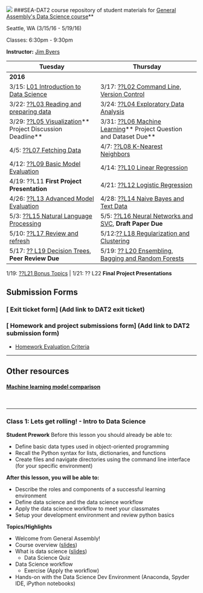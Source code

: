 
![](https://ga-dash.s3.amazonaws.com/production/assets/logo-9f88ae6c9c3871690e33280fcf557f33.png)
###SEA-DAT2 course repository of student materials for [General Assembly's Data Science course](https://generalassemb.ly/education/data-science/seattle/)**
<p>Seattle, WA (3/15/16 - 5/19/16)</p>
Classes: 6:30pm - 9:30pm

**Instructor:** [Jim Byers](https://www.linkedin.com/profile/view?id=ADEAAAEai9UBI1CGmAPFMYpURJeL9zvxWX6xBqI)

Tuesday | Thursday
--- | ---
**2016** | 
| 3/15: [L01 Introduction to Data Science](#class-1) | 3/17: [??L02 Command Line, Version Control](#class-2-command-line-and-version-control)
3/22: [??L03 Reading and preparing data](#class-3-reading-and-preparing-data) | 3/24: [??L04 Exploratory Data Analysis](#class-4-exploratory-data-analysis)
3/29: [??L05 Visualization](#class-5-visualization)** Project Discussion Deadline** | 3/31: [??L06 Machine Learning](#class-6-machine-learning)** Project Question and Dataset Due**
4/5: [??L07 Fetching Data](#class-7-fetching-data) | 4/7: [??L08 K-Nearest Neighbors](#class-8-k-nearest-neighbors)
4/12: [??L09 Basic Model Evaluation](#class-9-basic-model-evaluation) | 4/14: [??L10 Linear Regression](#class-10-linear-regression)
4/19:  ??L11 **First Project Presentation** | 4/21: [??L12 Logistic Regression](#class-12-logistic-regression)
4/26: [??L13 Advanced Model Evaluation](#class-13-advanced-model-evaluation) | 4/28: [??L14 Naive Bayes and Text Data](#class-14-naive-bayes-and-text-data)
5/3: [??L15  Natural Language Processing](#class-15-natural-language-processing) | 5/5: [??L16 Neural Networks and SVC](#class-16-neural-networks-and-svc), **Draft Paper Due**
5/10: [??L17 Review and refresh](#class-17-review-and-refresh) | 5/12:[?? L18 Regularization and<br>Clustering](#class-18-regularization-and-clustering) 
5/17: [?? L19 Decision Trees](#class-19-decision-trees), **Peer Review Due** | 5/19: [ ?? L20 Ensembling, Bagging and Random Forests](#class-20-ensembling)


1/19: [??L21 Bonus Topics](#class-21-bonus-topics) | 1/21: ?? L22 **Final Project Presentations**
&nbsp;
## Submission Forms

### [      Exit ticket form]  (Add link to DAT2 exit ticket)
<!--
(https://docs.google.com/a/generalassemb.ly/forms/d/10L0tgB2X70bIHAzb1d0_4guWmCEqxavhQAHM1t1I4-Y/viewform)
-->
### [      Homework and project submissions form] (Add link to DAT2 submission form)
<!--
(https://docs.google.com/forms/d/1S82LIibhiG2olZQb2C7iboqN5rb8wB6mQLFBg992eh4/viewform?usp=send_form)
-->
* [Homework Evaluation Criteria](https://docs.google.com/spreadsheets/d/19XaVllCETEWyROSMHIShVWgUqK-kbZkvSeCzjK7yezI/edit?usp=sharing)
 &nbsp;

-----

## Other resources

<!--
#### [Machine learning estimator selection - a diagram](http://3.bp.blogspot.com/-dofu6J0sZ8o/UrctKb69QdI/AAAAAAAADfg/79ewPecn5XU/s1600/scikit-learn-flow-chart.jpg)
-->

#### [Machine learning model comparison](/other/model_comparison.md)
 &nbsp;

-----

<a name="class-1"></a>
### Class 1: Lets get rolling! - Intro to Data Science

**Student Prework**
Before this lesson you should already be able to:
* Define basic data types used in object-oriented programming
* Recall the Python syntax for lists, dictionaries, and functions
* Create files and navigate directories using the command line interface (for your specific environment)

**After this lesson, you will be able to:**
* Describe the roles and components of a successful learning environment
* Define data science and the data science workflow
* Apply the data science workflow to meet your classmates
* Setup your development environment and review python basics

<!--
| TIMING  | TYPE  | TOPIC  |
|:-:|---|---|
| 20 min  | [Opening](#opening)  | Welcome to GA  |
| 20 min  | [Introduction](#introduction1)   | What is Data Science  |
| 10 min  | [Quiz](#quiz)   | Data Science Quiz  |
| 25 min  | [Introduction](#introduction2)  | Data Science Workflow  |
| 25 min  | [Guided Practice](#practice)  | Workflow Application  |
| 65 min  | [Demo](#demo)   | Data Science Dev Environment  |
| 5 min  | [Conclusion](#conclusion)  | Review  |
-->
**Topics/Highlights**
* Welcome from General Assembly!
* Course overview ([slides](slides/01_course_overview.pdf))
* What is data science ([slides](slides/01_data_science_intro.pdf))
	* Data Science Quiz
* Data Science workflow
	* Exercise (Apply the workflow)
* Hands-on with the Data Science Dev Environment (Anaconda, Spyder IDE, iPython notebooks)

<!--* Types of data ([slides](slides/01_types_of_data.pdf)) and [public data sources](project/public_data.md)
* Discuss the course project: [requirements](project/README.md) and [example projects](/project/project_examples/README.md)




### Class 1  older: Introduction to Data Science

**By the end of this lesson you will be able to:**
* Describe what data science is and the types of problems it can solve
* Name at least three types of data
* Describe at least two of the elements of the Final project requirements

**Topics/Highlights**
* Welcome from General Assembly staff
* Course overview ([slides](slides/01_course_overview.pdf))
* Data Science Intro ([slides](slides/01_data_science_intro.pdf))
* Types of data ([slides](slides/01_types_of_data.pdf)) and [public data sources](project/public_data.md)
* Discuss the course project: [requirements](project/README.md) and [example projects](/project/project_examples/README.md)

**Homework:**
* Complete GA's friendly [command line tutorial](http://generalassembly.github.io/prework/command-line/#/) using Terminal (Linux/Mac) or Git Bash (Windows).
* Read through this [command line reference](code/02_command_line_basics.md), and complete the pre-class exercise at the bottom. (There's nothing you need to submit once you're done.)
* Watch videos 1 through 8 (21 minutes) of [Introduction to Git and GitHub](https://www.youtube.com/playlist?list=PL5-da3qGB5IBLMp7LtN8Nc3Efd4hJq0kD), or read sections 1.1 through 2.2 of [Pro Git](http://git-scm.com/book/en/v2).
* If your laptop has any setup issues, please work with us to resolve them by Thursday. If your laptop has not yet been checked, you should come early on Thursday, or just walk through the [setup checklist](other/setup_checklist.md) yourself (and let us know you have done so).

**Resources:**
* For a useful look at the different types of data scientists, read [Analyzing the Analyzers](http://cdn.oreillystatic.com/oreilly/radarreport/0636920029014/Analyzing_the_Analyzers.pdf) (32 pages).
* For some thoughts on what it's like to be a data scientist, read these short posts from [Win-Vector](http://www.win-vector.com/blog/2012/09/on-being-a-data-scientist/) and [Datascope Analytics](http://datascopeanalytics.com/what-we-think/2014/07/31/six-qualities-of-a-great-data-scientist).
* Quora has a [data science topic FAQ](https://www.quora.com/Data-Science) with lots of interesting Q&A.

<!--
-----

### Class 2: Command Line and Version Control

**By the end of this lesson you will be able to:**
* clone a Githib repository to your laptop
* synch your local files with your GitHub repository using git add, commit, push and pull
* use more advanced command line commands such as Grep and |

**Topics/Highlights**
* Slack tour
* Review the command line pre-class exercise ([code](code/02_command_line_basics.md))
* Git and GitHub ([slides](slides/02_git_github.pdf))
* Intermediate command line

**Homework:**
* Complete the [command line homework assignment](homework/02_command_line_chipotle.md) with the Chipotle data.
* Review the code from a [beginner](code/00_python_beginner_workshop.py) and an [intermediate](code/00_python_intermediate_workshop.py) Python workshop. If you don't feel comfortable with any of the content (excluding the "requests" and "APIs" sections), you should spend some time this weekend practicing Python:
    * [Introduction to Python](http://introtopython.org/) does a great job explaining Python essentials and includes tons of example code.
    * If you like learning from a book, [Python for Informatics](http://www.pythonlearn.com/html-270/) has useful chapters on strings, lists, and dictionaries.
    * If you prefer interactive exercises, try these lessons from [Codecademy](http://www.codecademy.com/en/tracks/python): "Python Lists and Dictionaries" and "A Day at the Supermarket".
    * If you have more time, try missions 2 and 3 from [DataQuest's Learning Python](https://www.dataquest.io/course/learning-python) course.
    * If you've already mastered these topics and want more of a challenge, try solving [Python Challenge](http://www.pythonchallenge.com/) number 1 (decoding a message) and send me your code in Slack.
* To give you a framework for thinking about your project, watch [What is machine learning, and how does it work?](https://www.youtube.com/watch?v=elojMnjn4kk) (10 minutes). (This is the [IPython notebook](other/scikit-learn_videos/01_machine_learning_intro.ipynb) shown in the video.) Alternatively, read [A Visual Introduction to Machine Learning](http://www.r2d3.us/visual-intro-to-machine-learning-part-1/), which focuses on a specific machine learning model called decision trees.
* **Optional:** Browse through some more [example student projects](/project/project_examples/README.md), which may help to inspire your own project!

**Git and Markdown Resources:**
* [Pro Git](http://git-scm.com/book/en/v2) is an excellent book for learning Git. Read the first two chapters to gain a deeper understanding of version control and basic commands.
* If you want to practice a lot of Git (and learn many more commands), [Git Immersion](http://gitimmersion.com/) looks promising.
* If you want to understand how to contribute on GitHub, you first have to understand [forks and pull requests](http://www.dataschool.io/simple-guide-to-forks-in-github-and-git/).
* [GitRef](http://gitref.org/) is my favorite reference guide for Git commands, and [Git quick reference for beginners](http://www.dataschool.io/git-quick-reference-for-beginners/) is a shorter guide with commands grouped by workflow.
* [Cracking the Code to GitHub's Growth](https://growthhackers.com/growth-studies/github) explains why GitHub is so popular among developers.
* [Markdown Cheatsheet](https://github.com/adam-p/markdown-here/wiki/Markdown-Cheatsheet) provides a thorough set of Markdown examples with concise explanations. GitHub's [Mastering Markdown](https://guides.github.com/features/mastering-markdown/) is a simpler and more attractive guide, but is less comprehensive.

**Command Line Resources:**
* If you want to go much deeper into the command line, [Data Science at the Command Line](http://shop.oreilly.com/product/0636920032823.do) is a great book. The [companion website](http://datascienceatthecommandline.com/) provides installation instructions for a "data science toolbox" (a virtual machine with many more command line tools), as well as a long reference guide to popular command line tools.
* If you want to do more at the command line with CSV files, try out [csvkit](http://csvkit.readthedocs.org/), which can be installed via `pip`.

-----

### Class 3: Reading and Preparing Data

**By the end of this lesson you will be able to:**
 * State use case where you would chose a python dictionary over a list and one case where you would choose a list over a dictionary
 * Use Python to read text file data into a program
 * Use Python to convert the data into a nested list (list of lists)

**Topics/Highlights**
* Review command line homework ([solution](homework/02_command_line_chipotle.md))
* Git and GitHub assorted tips ([slides](slides/02_git_github.pdf))
* Python:
    * Spyder interface
    * Looping exercise
    * File reading with airline safety data, code-along  ([article](http://fivethirtyeight.com/features/should-travelers-avoid-flying-airlines-that-have-had-crashes-in-the-past/), [data](data/airlines.csv), [code](code/03_file_reading.py))
    * Data preparation exercise
    * Walkthrough of Python Chipotle homework assignment ([article](http://www.nytimes.com/interactive/2015/02/17/upshot/what-do-people-actually-order-at-chipotle.html), [data](data/chipotle.tsv), [code](homework/03_python_homework_chipotle.py))

**Homework:**
* Complete the [Python homework assignment](homework/03_python_homework_chipotle.py) with the Chipotle data, add a commented Python script to your GitHub repo, and submit a link using the homework submission form. *You have until Tuesday (11/10) to complete this assignment.* (**Note:** Pandas, which is covered in class 4, should not be used for this assignment.)

**Resources:**
* [Want to understand Python's comprehensions? Think in Excel or SQL](http://blog.lerner.co.il/want-to-understand-pythons-comprehensions-think-like-an-accountant/) may be helpful if you are still confused by list comprehensions.
* [My code isn't working](http://www.tecoed.co.uk/uploads/1/4/2/4/14249012/624506_orig.png) is a great flowchart explaining how to debug Python errors.
* [PEP 8](https://www.python.org/dev/peps/pep-0008/) is Python's "classic" style guide, and is worth a read if you want to write readable code that is consistent with the rest of the Python community.
* If you want to understand Python at a deeper level, Ned Batchelder's [Loop Like A Native](http://nedbatchelder.com/text/iter.html) and [Python Names and Values](http://nedbatchelder.com/text/names1.html) are excellent presentations.

-----

### Class 4: Exploratory Data Analysis
* Pandas ([code](code/04_pandas.py)):
    * MovieLens 100k movie ratings ([data](data/u.user), [data dictionary](http://files.grouplens.org/datasets/movielens/ml-100k-README.txt), [website](http://grouplens.org/datasets/movielens/))
    * Alcohol consumption by country ([data](data/drinks.csv), [article](http://fivethirtyeight.com/datalab/dear-mona-followup-where-do-people-drink-the-most-beer-wine-and-spirits/))
    * Reports of UFO sightings ([data](data/ufo.csv), [website](http://www.nuforc.org/webreports.html))




**Homework:**
* The deadline for discussing your project ideas with an instructor is Tuesday (11/10), and your project question write-up is due Thursday (11/12).
* [Python Chipolte homework assignment](homework/03_python_homework_chipotle.py) is due next Tues before class (11/10). ([article](http://www.nytimes.com/interactive/2015/02/17/upshot/what-do-people-actually-order-at-chipotle.html), [data](data/chipotle.tsv), [code](homework/03_python_homework_chipotle.py)).  Add a commented Python script to your GitHub repo, and submit a link using the homework submission form. (**Note:** Pandas, which is covered in class 4, should not be used for this assignment.)
* Read [How Software in Half of NYC Cabs Generates $5.2 Million a Year in Extra Tips](http://iquantny.tumblr.com/post/107245431809/how-software-in-half-of-nyc-cabs-generates-5-2) for an excellent example of exploratory data analysis.
* Read [Anscombe's Quartet, and Why Summary Statistics Don't Tell the Whole Story](http://data.heapanalytics.com/anscombes-quartet-and-why-summary-statistics-dont-tell-the-whole-story/) for a classic example of why visualization is useful.

**Resources:**
* Browsing or searching the Pandas [API Reference](http://pandas.pydata.org/pandas-docs/stable/api.html) is an excellent way to locate a function even if you don't know its exact name.
* [What I do when I get a new data set as told through tweets](http://simplystatistics.org/2014/06/13/what-i-do-when-i-get-a-new-data-set-as-told-through-tweets/) is a fun (yet enlightening) look at the process of exploratory data analysis.

-----

### Class 5: Visualization
* Python homework with the Chipotle data due
* Part 2 of Exploratory Data Analysis with Pandas
 * Merging dataframes [(code)](code/05_pandas_merge_nb.py)
  * Exercise: merging Seattle Pronto Cycle Share Data Challenge tables
* Visualization with Pandas and Matplotlib [(code)](code/05_pandas_visualization_nb.py)

**Homework:**
* Your project question write-up is due on Thursday.
* Complete the [Pandas homework assignment](/homework/05_pandas_homework_imbd.py) with the [IMDb data](data/imdb_1000.csv). You have until Tuesday (11/17) to complete this assignment.
* If you're not using Anaconda, install the [Jupyter Notebook](http://jupyter.readthedocs.org/en/latest/install.html) (formerly known as the IPython Notebook) using `pip`. (The Jupyter or IPython Notebook is included with Anaconda.)

**Pandas Resources:**
* To learn more Pandas, read this [three-part tutorial](http://www.gregreda.com/2013/10/26/intro-to-pandas-data-structures/), or review these two excellent (but extremely long) notebooks on Pandas: [introduction](https://github.com/fonnesbeck/Bios8366/blob/master/notebooks/Section2_5-Introduction-to-Pandas.ipynb) and [data wrangling](https://github.com/fonnesbeck/Bios8366/blob/master/notebooks/Section2_6-Data-Wrangling-with-Pandas.ipynb).
* If you want to go really deep into Pandas (and NumPy), read the book [Python for Data Analysis](http://shop.oreilly.com/product/0636920023784.do), written by the creator of Pandas.

<!-- * This notebook demonstrates the different types of [joins in Pandas](notebooks/05_pandas_merge.ipynb), for when you need to figure out how to merge two DataFrames. 
* This is a nice, short tutorial on [pivot tables](https://beta.oreilly.com/learning/pivot-tables) in Pandas.
* For working with geospatial data in Python, [GeoPandas](http://geopandas.org/index.html) looks promising. This [tutorial](http://michelleful.github.io/code-blog/2015/04/24/sgmap/) uses GeoPandas (and scikit-learn) to build a "linguistic street map" of Singapore.

**Visualization Resources:**
* Watch [Look at Your Data](https://www.youtube.com/watch?v=coNDCIMH8bk) (18 minutes) for an excellent example of why visualization is useful for understanding your data.
* For more on Pandas plotting, read this [notebook](https://github.com/fonnesbeck/Bios8366/blob/master/notebooks/Section2_7-Plotting-with-Pandas.ipynb) or the [visualization page](http://pandas.pydata.org/pandas-docs/stable/visualization.html) from the official Pandas documentation.
* To learn how to customize your plots further, browse through this [notebook on matplotlib](https://github.com/fonnesbeck/Bios8366/blob/master/notebooks/Section2_4-Matplotlib.ipynb) or this [similar notebook](https://github.com/jrjohansson/scientific-python-lectures/blob/master/Lecture-4-Matplotlib.ipynb).
* Read [Overview of Python Visualization Tools](http://pbpython.com/visualization-tools-1.html) for a useful comparison of Matplotlib, Pandas, Seaborn, ggplot, Bokeh, Pygal, and Plotly.
* To explore different types of visualizations and when to use them, [Choosing a Good Chart](http://extremepresentation.typepad.com/files/choosing-a-good-chart-09.pdf) and [The Graphic Continuum](http://www.coolinfographics.com/storage/post-images/The-Graphic-Continuum-POSTER.jpg) are nice one-page references, and the interactive [R Graph Catalog](http://shiny.stat.ubc.ca/r-graph-catalog/) has handy filtering capabilities.
* This [PowerPoint presentation](http://www2.research.att.com/~volinsky/DataMining/Columbia2011/Slides/Topic2-EDAViz.ppt) from Columbia's Data Mining class contains lots of good advice for properly using different types of visualizations.
* [Harvard's Data Science course](http://cs109.github.io/2014/) includes an excellent lecture on [Visualization Goals, Data Types, and Statistical Graphs](http://cm.dce.harvard.edu/2015/01/14328/L03/screen_H264LargeTalkingHead-16x9.shtml) (83 minutes), for which the [slides](https://docs.google.com/file/d/0B7IVstmtIvlHLTdTbXdEVENoRzQ/edit) are also available.

-----

### Class 6: Machine Learning
**Topics/Highlights:**
* Part 2 of Visualization with Pandas and Matplotlib ([notebook](notebooks/05_pandas_visualization.ipynb))
* Brief introduction to the Jupyter/IPython Notebook
* "Human learning" exercise:
    * [ipython notebook](notebooks/06_human_learning_iris.ipynb)
    * [Iris dataset](http://archive.ics.uci.edu/ml/datasets/Iris) hosted by the UCI Machine Learning Repository
    * [Iris photo](http://sebastianraschka.com/Images/2014_python_lda/iris_petal_sepal.png)
* Introduction to machine learning

**Homework:**
* Complete the [Pandas homework assignment]. You have until Tuesday (11/17) to complete this assignment.
* **Optional:** Complete the bonus exercise listed in the [human learning notebook](notebooks/06_human_learning_iris.ipynb). It will take the place of any one homework you miss, past or future! This is due on Tues 11/17.
* If you're not using Anaconda, install [requests](http://www.python-requests.org/en/latest/user/install/) and [Beautiful Soup 4](http://www.crummy.com/software/BeautifulSoup/bs4/doc/#installing-beautiful-soup) using `pip`. (Both of these packages are included with Anaconda.)

**Machine Learning Resources:**
* For a very quick summary of the key points about machine learning, watch [What is machine learning, and how does it work?](https://www.youtube.com/watch?v=elojMnjn4kk) (10 minutes) or read the [associated notebook](https://github.com/justmarkham/scikit-learn-videos/blob/master/01_machine_learning_intro.ipynb).
* For a more in-depth introduction to machine learning, read section 2.1 (14 pages) of Hastie and Tibshirani's excellent book, [An Introduction to Statistical Learning](http://www-bcf.usc.edu/~gareth/ISL/). (It's a free PDF download!)
* The [Learning Paradigms](http://work.caltech.edu/library/014.html) video (13 minutes) from [Caltech's Learning From Data course](http://work.caltech.edu/telecourse.html) provides a nice comparison of supervised versus unsupervised learning, as well as an introduction to "reinforcement learning".
* [Real-World Active Learning](https://beta.oreilly.com/ideas/real-world-active-learning) is a readable and thorough introduction to "active learning", a variation of machine learning in which humans label only the most "important" observations.
* For a preview of some of the machine learning content we will cover during the course, read Sebastian Raschka's [overview of the supervised learning process](https://github.com/rasbt/pattern_classification/blob/master/machine_learning/supervised_intro/introduction_to_supervised_machine_learning.md).
* [Data Science, Machine Learning, and Statistics: What is in a Name?](http://www.win-vector.com/blog/2013/04/data-science-machine-learning-and-statistics-what-is-in-a-name/) discusses the differences between these (and other) terms.
* [The Emoji Translation Project](https://www.kickstarter.com/projects/fred/the-emoji-translation-project) is a really fun application of machine learning.
* Look up the [characteristics of your zip code](http://www.esri.com/landing-pages/tapestry/), and then read about the [67 distinct segments](http://doc.arcgis.com/en/esri-demographics/data/tapestry-segmentation.htm) in detail.

**IPython Notebook Resources:**
* For a recap of the IPython Notebook introduction (and a preview of scikit-learn), watch [scikit-learn and the IPython Notebook](https://www.youtube.com/watch?v=IsXXlYVBt1M) (15 minutes) or read the [associated notebook](https://github.com/justmarkham/scikit-learn-videos/blob/master/02_machine_learning_setup.ipynb).
* If you would like to learn the IPython Notebook, the official [Notebook tutorials](https://github.com/jupyter/notebook/blob/master/docs/source/examples/Notebook/Examples%20and%20Tutorials%20Index.ipynb) are useful.
* This [Reddit discussion](https://www.reddit.com/r/Python/comments/3be5z2/do_you_prefer_ipython_notebook_over_ipython/) compares the relative strengths of the IPython Notebook and Spyder.

-----

### Class 7: Fetching Data

**After this lesson you will be able to:**
* Articulate what JSON, APIs and Web scraping are and how they help us fetch data
* Retrieve data from a website using the site’s APIs
* Scrape a web page to extract data

**Topics/Highlights:**
* Pandas homework with the IMDb data due ([code](homework/05_pandas_homework_imbd.py))
* Optional "human learning" exercise with the iris data due ([code](notebooks/06_human_learning_iris.ipynb))
* Fetching data through APIs
    * [APIs - key concepts (slides)](/slides/07_APIs_and_web_scraping.pdf) and [The OMDb API - omdbapi.com](http://www.omdbapi.com/)
    * Code along - Access APIs on omdbapi.com [(code)](code/07_api.py)
     * Exercise - Retrieve US Census language stats though APIs
     * [Census.gov language statistics page with API description](http://www.census.gov/data/developers/data-sets/language-stats.html)
* Grabbing data using Web scraping ([code](code/07_web_scraping.py))
    * [APIs - key concepts (slides)](/slides/07_APIs_and_web_scraping.pdf)
    * [IMDb: robots.txt](http://www.imdb.com/robots.txt)
    * [Example web page](data/example.html)
    * [IMDb: The Shawshank Redemption](http://www.imdb.com/title/tt0111161/)


**Homework:**
* **Optional:** Complete the homework exercise listed in the [web scraping code](code/07_web_scraping.py). It will take the place of any one homework you miss, past or future! This is due on Monday (11/23).
* **Optional:** If you're not using Anaconda, [install Seaborn](http://stanford.edu/~mwaskom/software/seaborn/installing.html) using `pip`. If you're using Anaconda, install Seaborn by running `conda install seaborn` at the command line. (Note that some students in past courses have had problems with Anaconda after installing Seaborn.)

**API Resources:**
* This Python script to [query the U.S. Census API](https://github.com/laurakurup/census-api) was created by a former DAT student. It's a bit more complicated than the example we used in class, it's very well commented, and it may provide a useful framework for writing your own code to query APIs.
* [Mashape](https://www.mashape.com/explore) and [Apigee](https://apigee.com/providers) allow you to explore tons of different APIs. Alternatively, a [Python API wrapper](http://www.pythonforbeginners.com/api/list-of-python-apis) is available for many popular APIs.
* The [Data Science Toolkit](http://www.datasciencetoolkit.org/) is a collection of location-based and text-related APIs.
* [API Integration in Python](https://realpython.com/blog/python/api-integration-in-python/) provides a very readable introduction to REST APIs.
* Microsoft's [Face Detection API](https://www.projectoxford.ai/demo/face#detection), which powers [How-Old.net](http://how-old.net/), is a great example of how a machine learning API can be leveraged to produce a compelling web application.

**Web Scraping Resources:**
* The [Beautiful Soup documentation](http://www.crummy.com/software/BeautifulSoup/bs4/doc/) is incredibly thorough, but is hard to use as a reference guide. However, the section on [specifying a parser](http://www.crummy.com/software/BeautifulSoup/bs4/doc/#specifying-the-parser-to-use) may be helpful if Beautiful Soup appears to be parsing a page incorrectly.
* For more Beautiful Soup examples and tutorials, see [Web Scraping 101 with Python](http://www.gregreda.com/2013/03/03/web-scraping-101-with-python/), a former DAT student's well-commented notebook on [scraping Craigslist](https://github.com/Alexjmsherman/DataScience_GeneralAssembly/blob/master/Final_Project/1.%20Final_Project_Data%20Scraping.ipynb), this [notebook](http://web.stanford.edu/~zlotnick/TextAsData/Web_Scraping_with_Beautiful_Soup.html) from Stanford's Text As Data course, and this [notebook](https://github.com/cs109/2014/blob/master/lectures/2014_09_23-lecture/data_scraping_transcript.ipynb) and associated [video](http://cm.dce.harvard.edu/2015/01/14328/L07/screen_H264LargeTalkingHead-16x9.shtml) from Harvard's Data Science course.
* For a much longer web scraping tutorial covering Beautiful Soup, lxml, XPath, and Selenium, watch [Web Scraping with Python](https://www.youtube.com/watch?v=p1iX0uxM1w8) (3 hours 23 minutes) from PyCon 2014. The [slides](https://docs.google.com/presentation/d/1uHM_esB13VuSf7O1ScGueisnrtu-6usGFD3fs4z5YCE/edit#slide=id.p) and [code](https://github.com/kjam/python-web-scraping-tutorial) are also available.
* For more complex web scraping projects, [Scrapy](http://scrapy.org/) is a popular application framework that works with Python. It has excellent [documentation](http://doc.scrapy.org/en/1.0/index.html), and here's a [tutorial](https://github.com/rdempsey/ddl-data-wrangling) with detailed slides and code.
* [robotstxt.org](http://www.robotstxt.org/robotstxt.html) has a concise explanation of how to write (and read) the `robots.txt` file.
* [import.io](https://import.io/) and [Kimono](https://www.kimonolabs.com/) claim to allow you to scrape websites without writing any code.
* [How a Math Genius Hacked OkCupid to Find True Love](http://www.wired.com/2014/01/how-to-hack-okcupid/all/) and [How Netflix Reverse Engineered Hollywood](http://www.theatlantic.com/technology/archive/2014/01/how-netflix-reverse-engineered-hollywood/282679/?single_page=true) are two fun examples of how web scraping has been used to build interesting datasets.

-----

### Class 8: K-Nearest Neighbors
* Part 2 - Grabbing more data using Web scraping ([code](code/07_web_scraping.py))
    * [Web sraping - key concepts (slides)](/slides/07_APIs_and_web_scraping.pdf)
    * [IMDb: The Shawshank Redemption](http://www.imdb.com/title/tt0111161/)
* K-nearest neighbors (KNN) and scikit-learn ([notebook](notebooks/08_knn_sklearn.ipynb))
* Exercise with NBA player data ([notebook](notebooks/08_nba_knn.ipynb), [data](/data/NBA_players_2015.csv), [data dictionary](/slides/07_nba_paper.pdf))


**Homework:**
* Quick Pandas exercise ([notebook](notebooks/08_pandas_review.ipynb)).  Complete this exercise to sharpen your understanding of dataframes.
* Reading assignment on the [bias-variance tradeoff](homework/09_bias_variance.md)
* Read Kevin's [introduction to reproducibility](http://www.dataschool.io/reproducibility-is-not-just-for-researchers/), read Jeff Leek's [guide to creating a reproducible analysis](https://github.com/jtleek/datasharing), and watch this related [Colbert Report video](http://thecolbertreport.cc.com/videos/dcyvro/austerity-s-spreadsheet-error) (8 minutes).
* Work on your project... your first project presentation is in less than two weeks!

**KNN Resources:**
* For a recap of the key points about KNN and scikit-learn, watch [Getting started in scikit-learn with the famous iris dataset](https://www.youtube.com/watch?v=hd1W4CyPX58) (15 minutes) and [Training a machine learning model with scikit-learn](https://www.youtube.com/watch?v=RlQuVL6-qe8) (20 minutes).
* KNN supports [distance metrics](http://scikit-learn.org/stable/modules/generated/sklearn.neighbors.DistanceMetric.html) other than Euclidean distance, such as [Mahalanobis distance](http://stats.stackexchange.com/questions/62092/bottom-to-top-explanation-of-the-mahalanobis-distance), which [takes the scale of the data into account](http://blogs.sas.com/content/iml/2012/02/15/what-is-mahalanobis-distance.html).
* [A Detailed Introduction to KNN](https://saravananthirumuruganathan.wordpress.com/2010/05/17/a-detailed-introduction-to-k-nearest-neighbor-knn-algorithm/) is a bit dense, but provides a more thorough introduction to KNN and its applications.
* This lecture on [Image Classification](http://cs231n.github.io/classification/) shows how KNN could be used for detecting similar images, and also touches on topics we will cover in future classes (hyperparameter tuning and cross-validation).
* Some applications for which KNN is well-suited are [object recognition](http://vlm1.uta.edu/~athitsos/nearest_neighbors/), [satellite image enhancement](http://land.umn.edu/documents/FS6.pdf), [document categorization](http://www.ceng.metu.edu.tr/~e120321/paper.pdf), and [gene expression analysis](http://citeseerx.ist.psu.edu/viewdoc/summary?doi=10.1.1.208.993).

**Seaborn Resources:**
* To get started with Seaborn for visualization, the official website has a series of [detailed tutorials](http://web.stanford.edu/~mwaskom/software/seaborn/tutorial.html) and an [example gallery](http://web.stanford.edu/~mwaskom/software/seaborn/examples/index.html).
* [Data visualization with Seaborn](https://beta.oreilly.com/learning/data-visualization-with-seaborn) is a quick tour of some of the popular types of Seaborn plots.
* [Visualizing Google Forms Data with Seaborn](http://pbpython.com/pandas-google-forms-part2.html) and [How to Create NBA Shot Charts in Python](http://savvastjortjoglou.com/nba-shot-sharts.html) are both good examples of Seaborn usage on real-world data.

-----

### Class 9: Basic Model Evaluation
* Optional web scraping homework due ([solution](code/07_web_scraping.py#L136))
* Reproducibility
    * Discuss assigned readings: [introduction](http://www.dataschool.io/reproducibility-is-not-just-for-researchers/), [Colbert Report video](http://thecolbertreport.cc.com/videos/dcyvro/austerity-s-spreadsheet-error), [cabs article](http://iquantny.tumblr.com/post/107245431809/how-software-in-half-of-nyc-cabs-generates-5-2), [Tweet](https://twitter.com/jakevdp/status/519563939177197571), [creating a reproducible analysis](https://github.com/jtleek/datasharing)
    * Examples: [Classic rock](https://github.com/fivethirtyeight/data/tree/master/classic-rock), [student project 1](https://github.com/jwknobloch/DAT4_final_project), [student project 2](https://github.com/justmarkham/DAT4-students/tree/master/Jonathan_Bryan/Project_Files)
* Discuss the reading assignment on the [bias-variance tradeoff](homework/09_bias_variance.md)
* * Exploring the bias-variance tradeoff ([notebook](notebooks/08_bias_variance.ipynb)) 
* Model evaluation using train/test split ([notebook](notebooks/09_model_evaluation.ipynb))
* Exploring the scikit-learn documentation: [module reference](http://scikit-learn.org/stable/modules/classes.html), [user guide](http://scikit-learn.org/stable/user_guide.html), class and function documentation

**Homework:**
* Watch [Data science in Python](https://www.youtube.com/watch?v=3ZWuPVWq7p4) (35 minutes) for an introduction to linear regression (and a review of other course content), or at the very least, read through the [associated notebook](https://github.com/justmarkham/scikit-learn-videos/blob/master/06_linear_regression.ipynb).
* **Optional:** For another introduction to linear regression, watch [The Easiest Introduction to Regression Analysis](https://www.youtube.com/watch?v=k_OB1tWX9PM) (14 minutes).

**Model Evaluation Resources:**
* For a recap of some of the key points from today's lesson, watch [Comparing machine learning models in scikit-learn](https://www.youtube.com/watch?v=0pP4EwWJgIU) (27 minutes).
* For another explanation of training error versus testing error, the bias-variance tradeoff, and train/test split (also known as the "validation set approach"), watch Hastie and Tibshirani's video on [estimating prediction error](https://www.youtube.com/watch?v=_2ij6eaaSl0&t=2m34s) (12 minutes, starting at 2:34).
* Caltech's Learning From Data course includes a fantastic video on [visualizing bias and variance](http://work.caltech.edu/library/081.html) (15 minutes).
* [Random Test/Train Split is Not Always Enough](http://www.win-vector.com/blog/2015/01/random-testtrain-split-is-not-always-enough/) explains why random train/test split may not be a suitable model evaluation procedure if your data has a significant time element.

**Reproducibility Resources:**
* [What We've Learned About Sharing Our Data Analysis](https://source.opennews.org/en-US/articles/what-weve-learned-about-sharing-our-data-analysis/) includes tips from BuzzFeed News about how to publish a reproducible analysis.
* [Software development skills for data scientists](http://treycausey.com/software_dev_skills.html) discusses the importance of writing functions and proper code comments (among other skills), which are highly useful for creating a reproducible analysis.
* [Data science done well looks easy - and that is a big problem for data scientists](http://simplystatistics.org/2015/03/17/data-science-done-well-looks-easy-and-that-is-a-big-problem-for-data-scientists/) explains how a reproducible analysis demonstrates all of the work that goes into proper data science.

-----

### Class 10: Linear Regression
* Machine learning exercise ([article](http://blog.dominodatalab.com/10-interesting-uses-of-data-science/))
* Linear regression ([notebook](notebooks/10_linear_regression.ipynb))
    * [Capital Bikeshare dataset](data/bikeshare.csv) used in a Kaggle competition
    * [Data dictionary](https://www.kaggle.com/c/bike-sharing-demand/data)
* Why we should examine data well before building a model: Anscombes_Quartet [(notebook)](notebooks/10_Anscombes_Quartet.ipynb)
* Feature engineering example: [Predicting User Engagement in Corporate Collaboration Network](https://github.com/mikeyea/DAT7_project/blob/master/final%20project/Class_Presention_MYea.ipynb)

**Homework:**
* Your first project presentation is on Thursday (12/3)! Please submit a link to your project repository (with slides, code, data, and visualizations) by 6pm on Tuesday.
* Complete the [homework assignment](homework/10_yelp_votes_homework.ipynb) with the [Yelp data](data/yelp.csv). This is due on Tuesday (12/8).

**Linear Regression Resources:**
* To go much more in-depth on linear regression, read Chapter 3 of [An Introduction to Statistical Learning](http://www-bcf.usc.edu/~gareth/ISL/). Alternatively, watch the [related videos](http://www.dataschool.io/15-hours-of-expert-machine-learning-videos/) or read Kevin Markhams [quick reference guide](http://www.dataschool.io/applying-and-interpreting-linear-regression/) to the key points in that chapter.
* This [introduction to linear regression](http://people.duke.edu/~rnau/regintro.htm) is more detailed and mathematically thorough, and includes lots of good advice.
* This is a relatively quick post on the [assumptions of linear regression](http://pareonline.net/getvn.asp?n=2&v=8).
* Setosa has an [interactive visualization](http://setosa.io/ev/ordinary-least-squares-regression/) of linear regression.

<!--
* For a brief introduction to confidence intervals, hypothesis testing, p-values, and R-squared, as well as a comparison between scikit-learn code and [Statsmodels](http://statsmodels.sourceforge.net/) code, read my [DAT7 lesson on linear regression](https://github.com/justmarkham/DAT7/blob/master/notebooks/10_linear_regression.ipynb). 

* Here is a useful explanation of [confidence intervals](http://www.quora.com/What-is-a-confidence-interval-in-laymans-terms/answer/Michael-Hochster) from Quora.
* [Hypothesis Testing: The Basics](http://20bits.com/article/hypothesis-testing-the-basics) provides a nice overview of the topic, and John Rauser's talk on [Statistics Without the Agonizing Pain](https://www.youtube.com/watch?v=5Dnw46eC-0o) (12 minutes) gives a great explanation of how the null hypothesis is rejected.
* Earlier this year, a major scientific journal banned the use of p-values:
    * Scientific American has a nice [summary](http://www.scientificamerican.com/article/scientists-perturbed-by-loss-of-stat-tools-to-sift-research-fudge-from-fact/) of the ban.
    * This [response](http://www.nature.com/news/statistics-p-values-are-just-the-tip-of-the-iceberg-1.17412) to the ban in Nature argues that "decisions that are made earlier in data analysis have a much greater impact on results".
    * Andrew Gelman has a readable [paper](http://www.stat.columbia.edu/~gelman/research/unpublished/p_hacking.pdf) in which he argues that "it's easy to find a p < .05 comparison even if nothing is going on, if you look hard enough".
    * [Science Isn't Broken](http://fivethirtyeight.com/features/science-isnt-broken/) includes a neat tool that allows you to "p-hack" your way to "statistically significant" results.
* [Accurately Measuring Model Prediction Error](http://scott.fortmann-roe.com/docs/MeasuringError.html) compares adjusted R-squared, AIC and BIC, train/test split, and cross-validation.

**Other Resources:**
* Section 3.3.1 of [An Introduction to Statistical Learning](http://www-bcf.usc.edu/~gareth/ISL/) (4 pages) has a great explanation of dummy encoding for categorical features.
* Kaggle has some nice [visualizations of the bikeshare data](https://www.kaggle.com/c/bike-sharing-demand/scripts?outputType=Visualization) we used today.

-----


### Class 11: First Project Presentation
* Project presentations!

**Homework:**
* Watch Rahul Patwari's videos on [probability](https://www.youtube.com/watch?v=o4QmoNfW3bI) (5 minutes) and [odds](https://www.youtube.com/watch?v=GxbXQjX7fC0) (8 minutes) if you're not comfortable with either of those terms.
* Read these excellent articles from BetterExplained: [An Intuitive Guide To Exponential Functions & e](http://betterexplained.com/articles/an-intuitive-guide-to-exponential-functions-e/) and [Demystifying the Natural Logarithm (ln)](http://betterexplained.com/articles/demystifying-the-natural-logarithm-ln/). Then, review this [brief summary](notebooks/12_e_log_examples.ipynb) of exponential functions and logarithms.

-----

### Class 12: Logistic Regression
* Yelp votes homework due ([notebook](homework/10_yelp_votes_homework.ipynb))
* Logistic regression ([notebook](notebooks/12_logistic_regression.ipynb))
    * [Glass identification dataset](https://archive.ics.uci.edu/ml/datasets/Glass+Identification)
* Exercise with Titanic data ([notebook](notebooks/12_titanic_confusion.ipynb), [data](data/titanic.csv), [data dictionary](https://www.kaggle.com/c/titanic/data))
* Confusion matrix ([slides](slides/12_confusion_matrix.pdf), [notebook](notebooks/12_titanic_confusion.ipynb))

**Homework:**
* If you aren't yet comfortable with all of the confusion matrix terminology, watch Rahul Patwari's videos on [Intuitive sensitivity and specificity](https://www.youtube.com/watch?v=U4_3fditnWg) (9 minutes) and [The tradeoff between sensitivity and specificity](https://www.youtube.com/watch?v=vtYDyGGeQyo) (13 minutes).
* Video/reading assignment on [ROC curves and AUC](homework/13_roc_auc.md)
* Video/reading assignment on [cross-validation](homework/13_cross_validation.md)

**Logistic Regression Resources:**
* To go deeper into logistic regression, read the first three sections of Chapter 4 of [An Introduction to Statistical Learning](http://www-bcf.usc.edu/~gareth/ISL/), or watch the [first three videos](http://www.dataschool.io/15-hours-of-expert-machine-learning-videos/) (30 minutes) from that chapter.
* For a math-ier explanation of logistic regression, watch the first seven videos (71 minutes) from week 3 of Andrew Ng's [machine learning course](https://www.coursera.org/learn/machine-learning/home/info), or read the [related lecture notes](http://www.holehouse.org/mlclass/06_Logistic_Regression.html) compiled by a student.
* For more on interpreting logistic regression coefficients, read this excellent [guide](http://www.ats.ucla.edu/stat/mult_pkg/faq/general/odds_ratio.htm) by UCLA's IDRE and these [lecture notes](http://www.unm.edu/~schrader/biostat/bio2/Spr06/lec11.pdf) from the University of New Mexico.
* The scikit-learn documentation has a nice [explanation](http://scikit-learn.org/stable/modules/calibration.html) of what it means for a predicted probability to be calibrated.
* [Supervised learning superstitions cheat sheet](http://ryancompton.net/assets/ml_cheat_sheet/supervised_learning.html) is a very nice comparison of four classifiers we cover in the course (logistic regression, decision trees, KNN, Naive Bayes) and one classifier we do not cover (Support Vector Machines).

**Confusion Matrix Resources:**
* Kevin Markham's [simple guide to confusion matrix terminology](http://www.dataschool.io/simple-guide-to-confusion-matrix-terminology/) may be useful to you as a reference.
* This blog post about [Amazon Machine Learning](https://aws.amazon.com/blogs/aws/amazon-machine-learning-make-data-driven-decisions-at-scale/) contains a neat [graphic](https://media.amazonwebservices.com/blog/2015/ml_adjust_model_1.png) showing how classification threshold affects different evaluation metrics.
* This notebook (from another DAT course) explains [how to calculate "expected value"](https://github.com/podopie/DAT18NYC/blob/master/classes/13-expected_value_cost_benefit_analysis.ipynb) from a confusion matrix by treating it as a cost-benefit matrix.

-----

### Class 13: Advanced Model Evaluation
* Data preparation ([notebook](notebooks/13_advanced_model_evaluation.ipynb))
    * Handling missing values
    * Handling categorical features (review)
* ROC curves and AUC
    * Discuss the [video/reading assignment](homework/13_roc_auc.md)
    * Exercise: drawing an ROC curve ([slides](slides/13_drawing_roc.pdf))
    * Return to the main notebook
* Cross-validation
    * Discuss the [video/reading assignment](homework/13_cross_validation.md) and associated [notebook](notebooks/13_cross_validation.ipynb)
    * Return to the main notebook
* Exercise with bank marketing data ([notebook](notebooks/13_bank_exercise.ipynb), [data](data/bank-additional.csv), [data dictionary](https://archive.ics.uci.edu/ml/datasets/Bank+Marketing))

**Homework:**
* Reading assignment on [spam filtering](homework/14_spam_filtering.md)
* Read these [Introduction to Probability](https://docs.google.com/presentation/d/1cM2dVbJgTWMkHoVNmYlB9df6P2H8BrjaqAcZTaLe9dA/edit#slide=id.gfc3caad2_00) slides, or skim section 2.1 of the [OpenIntro Statistics textbook](https://www.openintro.org/stat/textbook.php?stat_book=os) (12 pages). Pay specific attention to the following terms: probability, mutually exclusive, sample space, independent.
* **Optional:** Try to gain an understanding of conditional probability from this [visualization](http://setosa.io/conditional/).
* **Optional:** For an intuitive introduction to Bayes' theorem, read these posts on [wealth and happiness](http://www.quora.com/What-is-an-intuitive-explanation-of-Bayes-Rule/answer/Michael-Hochster), [ducks](https://planspacedotorg.wordpress.com/2014/02/23/bayes-rule-for-ducks/), or [legos](http://www.countbayesie.com/blog/2015/2/18/bayes-theorem-with-lego).

**ROC Resources:**
* Rahul Patwari has a great video on [ROC Curves](https://www.youtube.com/watch?v=21Igj5Pr6u4) (12 minutes).
* [An introduction to ROC analysis](http://people.inf.elte.hu/kiss/13dwhdm/roc.pdf) is a very readable paper on the topic.
* ROC curves can be used across a wide variety of applications, such as [comparing different feature sets](http://research.microsoft.com/pubs/205472/aisec10-leontjeva.pdf) for detecting fraudulent Skype users, and [comparing different classifiers](http://www.cse.ust.hk/nevinZhangGroup/readings/yi/Bradley_PR97.pdf) on a number of popular datasets.

**Cross-Validation Resources:**
* For more on cross-validation, read section 5.1 of [An Introduction to Statistical Learning](http://www-bcf.usc.edu/~gareth/ISL/) (11 pages) or watch the related videos: [K-fold and leave-one-out cross-validation](https://www.youtube.com/watch?v=nZAM5OXrktY) (14 minutes), [cross-validation the right and wrong ways](https://www.youtube.com/watch?v=S06JpVoNaA0) (10 minutes).
* If you want to understand the different variations of cross-validation, this [paper](http://www.jcheminf.com/content/pdf/1758-2946-6-10.pdf) examines and compares them in detail.
* To learn how to use [GridSearchCV and RandomizedSearchCV](http://scikit-learn.org/stable/modules/grid_search.html) for parameter tuning, watch [How to find the best model parameters in scikit-learn](https://www.youtube.com/watch?v=Gol_qOgRqfA) (28 minutes) or read the [associated notebook](https://github.com/justmarkham/scikit-learn-videos/blob/master/08_grid_search.ipynb).

**Other Resources:**
* scikit-learn has extensive documentation on [model evaluation](http://scikit-learn.org/stable/modules/model_evaluation.html).
* [Counterfactual evaluation of machine learning models](https://www.youtube.com/watch?v=QWCSxAKR-h0) (45 minutes) is an excellent talk about the sophisticated way in which Stripe evaluates its fraud detection model. (These are the associated [slides](http://www.slideshare.net/MichaelManapat/counterfactual-evaluation-of-machine-learning-models).)
* [Visualizing Machine Learning Thresholds to Make Better Business Decisions](http://blog.insightdatalabs.com/visualizing-classifier-thresholds/) demonstrates how visualizing precision, recall, and "queue rate" at different thresholds can help you to maximize the business value of your classifier.

-----

### Class 14: Naive Bayes and Text Data
* Conditional probability and Bayes' theorem
    * [Slides](slides/14_bayes_theorem.pdf) (adapted from [Visualizing Bayes' theorem](http://oscarbonilla.com/2009/05/visualizing-bayes-theorem/))
    * Applying Bayes' theorem to iris classification ([notebook](notebooks/14_bayes_theorem_iris.ipynb))
* Naive Bayes classification
    * [Slides](slides/14_naive_bayes.pdf)
    * Spam filtering example ([notebook](notebooks/14_naive_bayes_spam.ipynb))
* Applying Naive Bayes to text data in scikit-learn ([notebook](notebooks/14_text_data_sklearn.ipynb))
    * [CountVectorizer](http://scikit-learn.org/stable/modules/generated/sklearn.feature_extraction.text.CountVectorizer.html) documentation
    * SMS messages: [data](data/sms.tsv), [data dictionary](https://archive.ics.uci.edu/ml/datasets/SMS+Spam+Collection)

**Homework:**
* Complete this new [homework assignment](homework/14_yelp_review_text.md) with the [Yelp data](data/yelp.csv). This is due on Tuesday (12/22).
* Confirm that you have [TextBlob](https://textblob.readthedocs.org/) installed by running `import textblob` from within your preferred Python environment. If it's not installed, run `pip install textblob` at the command line (not from within Python).

**Resources:**
* Sebastian Raschka's article on [Naive Bayes and Text Classification](http://sebastianraschka.com/Articles/2014_naive_bayes_1.html) covers the conceptual material from today's class in much more detail.
* For more on conditional probability, read these [slides](https://docs.google.com/presentation/d/1psUIyig6OxHQngGEHr3TMkCvhdLInnKnclQoNUr4G4U/edit#slide=id.gfc69f484_00), or read section 2.2 of the [OpenIntro Statistics textbook](https://www.openintro.org/stat/textbook.php?stat_book=os) (15 pages).
* For an intuitive explanation of Naive Bayes classification, read this post on [airport security](http://www.quora.com/In-laymans-terms-how-does-Naive-Bayes-work/answer/Konstantin-Tt).
* For more details on Naive Bayes classification, Wikipedia has two excellent articles ([Naive Bayes classifier](http://en.wikipedia.org/wiki/Naive_Bayes_classifier) and [Naive Bayes spam filtering](http://en.wikipedia.org/wiki/Naive_Bayes_spam_filtering)), and Cross Validated has a good [Q&A](http://stats.stackexchange.com/questions/21822/understanding-naive-bayes).
* When applying Naive Bayes classification to a dataset with continuous features, it is better to use [GaussianNB](http://scikit-learn.org/stable/modules/generated/sklearn.naive_bayes.GaussianNB.html) rather than [MultinomialNB](http://scikit-learn.org/stable/modules/generated/sklearn.naive_bayes.MultinomialNB.html). This [notebook](notebooks/14_types_of_naive_bayes.ipynb) compares their performances on such a dataset. Wikipedia has a short [description](https://en.wikipedia.org/wiki/Naive_Bayes_classifier#Gaussian_naive_Bayes) of Gaussian Naive Bayes, as well as an excellent [example](https://en.wikipedia.org/wiki/Naive_Bayes_classifier#Sex_classification) of its usage.
* These [slides](http://www.umiacs.umd.edu/~jbg/teaching/DATA_DIGGING/lecture_05.pdf) from the University of Maryland provide more mathematical details on both logistic regression and Naive Bayes, and also explain how Naive Bayes is actually a "special case" of logistic regression.
* Andrew Ng has a [paper](http://ai.stanford.edu/~ang/papers/nips01-discriminativegenerative.pdf) comparing the performance of logistic regression and Naive Bayes across a variety of datasets.
* If you enjoyed Paul Graham's article, you can read [his follow-up article](http://www.paulgraham.com/better.html) on how he improved his spam filter and this [related paper](http://www.merl.com/publications/docs/TR2004-091.pdf) about state-of-the-art spam filtering in 2004.
* Yelp has found that Naive Bayes is more effective than Mechanical Turks at [categorizing businesses](http://engineeringblog.yelp.com/2011/02/towards-building-a-high-quality-workforce-with-mechanical-turk.html).

-----

### Class 15: Natural Language Processing
* Natural language processing ([notebook](notebooks/15_natural_language_processing.ipynb))
 * Vectorization/Tokenization
 * Stopword Removal
 * Other CountVectorizer options
 * Intro to [TextBlob](https://textblob.readthedocs.org/en/dev/)
  * Stemming and Lemmatization
  * Term Frequency-Inverse Document Frequency (TF-IDF)
  *  Using TF-IDF to Summarize a Yelp Review
  *  Sentiment Analysis
* Overview of how Kaggle competitions work ([slides](slides/16_kaggle.pdf))

<!--
* Introduction to our [Kaggle competition](https://inclass.kaggle.com/c/dat8-stack-overflow)
    * Create a Kaggle account, join the competition using the invitation link, download the sample submission, and then submit the sample submission (which will require SMS account verification).
    
**Homework:**
* **Your draft paper is due on Thursday (12/22)!** Please submit a link to your project repository (with paper, code, data, and visualizations) before class
* The [homework assignment](homework/14_yelp_review_text_homework.ipynb) with the [Yelp data](data/yelp.csv) is due on Tuesday (12/22)
* Watch [Kaggle: How it Works](https://www.youtube.com/watch?v=PoD84TVdD-4) (4 minutes) for a brief overview of the Kaggle competiton platform

<!--
* Watch [Kaggle: How it Works](https://www.youtube.com/watch?v=PoD84TVdD-4) (4 minutes) for a brief overview of the Kaggle platform.

* Download the competition files, move them to the `DAT8/data` directory, and make sure you can open the CSV files using Pandas. If you have any problems opening the files, you probably need to turn off real-time virus scanning (especially Microsoft Security Essentials).

* **Optional:** Come up with some theories about which features might be relevant to predicting the response, and then explore the data to see if those theories appear to be true.
* **Optional:** Watch Kevin Markum's [project presentation video](https://www.youtube.com/watch?v=HGr1yQV3Um0) (16 minutes) for a tour of the end-to-end machine learning process for a Kaggle competition, including feature engineering.
-->
<!--
(Or, just read through the [slides](https://speakerdeck.com/justmarkham/allstate-purchase-prediction-challenge-on-kaggle).)

**NLP Resources:**
* If you want to learn a lot more NLP, check out the excellent [video lectures](https://class.coursera.org/nlp/lecture) and [slides](http://web.stanford.edu/~jurafsky/NLPCourseraSlides.html) from this [Coursera course](https://www.coursera.org/course/nlp) (which is no longer being offered).
* This slide deck defines many of the [key NLP terms](https://github.com/ga-students/DAT_SF_9/blob/master/16_Text_Mining/DAT9_lec16_Text_Mining.pdf).
* [Natural Language Processing with Python](http://www.nltk.org/book/) is the most popular book for going in-depth with the [Natural Language Toolkit](http://www.nltk.org/) (NLTK).
* [A Smattering of NLP in Python](https://github.com/charlieg/A-Smattering-of-NLP-in-Python/blob/master/A%20Smattering%20of%20NLP%20in%20Python.ipynb) provides a nice overview of NLTK

<!-- , as does this [notebook from DAT5](https://github.com/justmarkham/DAT5/blob/master/notebooks/14_nlp.ipynb).
* [spaCy](http://spacy.io/) is a newer Python library for text processing that is focused on performance (unlike NLTK).
* If you want to get serious about NLP, [Stanford CoreNLP](http://nlp.stanford.edu/software/corenlp.shtml) is a suite of tools (written in Java) that is highly regarded.
* When working with a large text corpus in scikit-learn, [HashingVectorizer](http://scikit-learn.org/stable/modules/feature_extraction.html#vectorizing-a-large-text-corpus-with-the-hashing-trick) is a useful alternative to CountVectorizer.
* [Automatically Categorizing Yelp Businesses](http://engineeringblog.yelp.com/2015/09/automatically-categorizing-yelp-businesses.html) discusses how Yelp uses NLP and scikit-learn to solve the problem of uncategorized businesses.
* [Modern Methods for Sentiment Analysis](http://districtdatalabs.silvrback.com/modern-methods-for-sentiment-analysis) shows how "word vectors" can be used for more accurate sentiment analysis.
* [Identifying Humorous Cartoon Captions](http://www.cs.huji.ac.il/~dshahaf/pHumor.pdf) is a readable paper about identifying funny captions submitted to the New Yorker Caption Contest.

<!--
* [DC Natural Language Processing](http://www.meetup.com/DC-NLP/) is an active Meetup group in our local area.


-----

### Class 16: Neural Networks and SVC
* Artificial Neural Networks (ANN)
 * [slides](slides/16_nn_svm.pdf)
 * [notebook](notebook/16_nn_svc.ipynb)
* SVC (Support Vector Classifier)
 * [slides](slides/16_nn_svm.pdf)
 * [notebook](notebook/16_nn_svc.ipynb)


**SVC resources**
* For a more in-depth inderstanding of Support Vector Machines and SVC, read Chapter 9 of Hastie and Tibshirani's excellent book, [An Introduction to Statistical Learning](http://www-bcf.usc.edu/~gareth/ISL/). (It's a free PDF download!)
* SVC videos by the authors of An Introduction to Statistical Learning can be found [here](http://www.dataschool.io/15-hours-of-expert-machine-learning-videos/).

**ANN resources**
* For a more background of on Artificial Neural Networks view this series.  It describes the logic behind ANN from a low level logic step by step point of view: 
 * Part 1 https://www.youtube.com/watch?v=bxe2T-V8XRs
 * Part 2 https://www.youtube.com/watch?v=UJwK6jAStmg
 * Part 3 https://www.youtube.com/watch?v=5u0jaA3qAGk
 * Part 4 https://www.youtube.com/watch?v=GlcnxUlrtek
 * Part 5 https://www.youtube.com/watch?v=pHMzNW8Agq4
 * Part 6 https://www.youtube.com/watch?v=9KM9Td6RVgQ
 * Part 7 https://www.youtube.com/watch?v=S4ZUwgesjS8

**Kaggle Resources:**
* [Specialist Knowledge Is Useless and Unhelpful](http://www.slate.com/articles/health_and_science/new_scientist/2012/12/kaggle_president_jeremy_howard_amateurs_beat_specialists_in_data_prediction.html) is a brief interview with Jeremy Howard (past president of Kaggle) in which he argues that data science skills are much more important than domain expertise for creating effective predictive models.
* [Getting in Shape for the Sport of Data Science](https://www.youtube.com/watch?v=kwt6XEh7U3g) (74 minutes), also by Jeremy Howard, contains a lot of tips for competitive machine learning.
* [Learning from the best](http://blog.kaggle.com/2014/08/01/learning-from-the-best/) is an excellent blog post covering top tips from Kaggle Masters on how to do well on Kaggle.
* [Feature Engineering Without Domain Expertise](https://www.youtube.com/watch?v=bL4b1sGnILU) (17 minutes), a talk by Kaggle Master Nick Kridler, provides some simple advice about how to iterate quickly and where to spend your time during a Kaggle competition.
* These examples may help you to better understand the process of feature engineering: predicting the number of [passengers at a train station](https://medium.com/@chris_bour/french-largest-data-science-challenge-ever-organized-shows-the-unreasonable-effectiveness-of-open-8399705a20ef), identifying [fraudulent users of an online store](https://docs.google.com/presentation/d/1UdI5NY-mlHyseiRVbpTLyvbrHxY8RciHp5Vc-ZLrwmU/edit#slide=id.p), identifying [bots in an online auction](https://www.kaggle.com/c/facebook-recruiting-iv-human-or-bot/forums/t/14628/share-your-secret-sauce), predicting who will [subscribe to the next season of an orchestra](http://blog.kaggle.com/2015/01/05/kaggle-inclass-stanfords-getting-a-handel-on-data-science-winners-report/), and evaluating the [quality of e-commerce search engine results](http://blog.kaggle.com/2015/07/22/crowdflower-winners-interview-3rd-place-team-quartet/).
* [Our perfect submission](https://www.kaggle.com/c/restaurant-revenue-prediction/forums/t/13950/our-perfect-submission) is a fun read about how great performance on the [public leaderboard](https://www.kaggle.com/c/restaurant-revenue-prediction/leaderboard/public) does not guarantee that a model will generalize to new data.
* [10 things I wish I knew... about Machine Learning Competitions](http://people.inf.ethz.ch/jaggim/meetup/slides/ML-meetup-9-vonRohr-kaggle.pdf) contains a great set of tips, many of which are good tips for non-competition machine learning model development as well.

-----

### Class 17: Review and refresh
* Data science intro 	
 * [L01 Introduction to Data Science](#class-1-introduction-to-data-science)
 	* **Data Science workflow ([slides](slides/01_data_science_intro.pdf))**
 * [L02 Command Line, Version Control](#class-2-command-line-and-version-control)	
* Acquiring and preparing data	
 * [L03 Reading and preparing data](#class-3-reading-and-preparing-data)	
 * [L07 Fetching Data](#class-7-fetching-data)	
* Evaluating datasets with attributes and methods	
 * [L04 Exploratory Data Analysis](#class-4-exploratory-data-analysis)	
  * **Exercise with dataframe attributes and methods: ([code](code/04_pandas.py))**
	  * MovieLens 100k movie ratings ([data](data/u.user), [data dictionary](http://files.grouplens.org/datasets/movielens/ml-100k-README.txt), [website](http://grouplens.org/datasets/movielens/))
* Visualization	
 * [L05 Visualization](#class-5-visualization)	
	 * **Visualization with Pandas and Matplotlib ([notebook](notebooks/05_pandas_visualization.ipynb))**
* Machine Learning
	* **Supervised or unsupervised, continuous or categorical ([slides](slides/06_machine_learning.pdf))**
	* [L06 Machine Learning](#class-6-machine-learning)	
* Predictive models
	* **Excercise: Choose appropriate estimators**
	* Supervised - predict continuous values
		* [L10 Linear Regression](#class-10-linear-regression)
	* Supervised Classifiers - predict a label
 		* [L08 K-Nearest Neighbors](#class-8-k-nearest-neighbors)	
 		* [L12 Logistic Regression](#class-12-logistic-regression)
 		* [L14 Naive Bayes and Text Data](#class-14-naive-bayes-and-text-data)
 		* [L15 Natural Language Processing](#class-15-natural-language-processing)
* Model Evaluation	
 * [L09 Basic Model Evaluation](#class-9-basic-model-evaluation)	
 * [L13 Advanced Model Evaluation](#class-13-advanced-model-evaluation)	

-----

### Class 18: Regularization and Clustering
**By the end of this lesson you will be able to:**

* Standardize features
* Cluster using K-means and DBSCAN
* Compare "how good" the clustering models are

**Topics/Highlights**

* Advanced scikit-learn ([notebook](notebooks/19_advanced_sklearn.ipynb))
    * [StandardScaler](http://scikit-learn.org/stable/modules/generated/sklearn.preprocessing.StandardScaler.html): standardizing features
    * [Pipeline](http://scikit-learn.org/stable/modules/pipeline.html): chaining steps
* Clustering ([slides](slides/19_clustering.pdf), [notebook](notebooks/19_clustering.ipynb))
    * K-means: [documentation](http://scikit-learn.org/stable/modules/generated/sklearn.cluster.KMeans.html), [visualization 1](http://tech.nitoyon.com/en/blog/2013/11/07/k-means/), [visualization 2](http://www.naftaliharris.com/blog/visualizing-k-means-clustering/)
    	* [My clustering of colors in an image.  Used a loop to generate clusters of 1 to 256 clusters. Made into an animated gif out of them.  Fun!](https://github.com/JamesByers/Cluster-analysis-of-image-RGB-colors/blob/master/Output%20Newport_seafood%20image%20and%20Animated%20GIF/Newport_seafood_k_means%2B%2B_cluster_animated.gif)
    * DBSCAN: [documentation](http://scikit-learn.org/stable/modules/generated/sklearn.cluster.DBSCAN.html), [visualization](http://www.naftaliharris.com/blog/visualizing-dbscan-clustering/)

**Homework:**
* Reread [Understanding the Bias-Variance Tradeoff](http://scott.fortmann-roe.com/docs/BiasVariance.html). (The "answers" to the [guiding questions](homework/solutions/09_bias_variance.md) have been posted and may be helpful to you.)
* **Optional:** Watch these two excellent (and related) videos from Caltech's Learning From Data course: [bias-variance tradeoff](http://work.caltech.edu/library/081.html) (15 minutes) and [regularization](http://work.caltech.edu/library/121.html) (8 minutes).

**scikit-learn Resources:**
* This is a longer example of [feature scaling](https://github.com/rasbt/pattern_classification/blob/master/preprocessing/about_standardization_normalization.ipynb) in scikit-learn, with additional discussion of the types of scaling you can use.
* [Practical Data Science in Python](http://radimrehurek.com/data_science_python/) is a long and well-written notebook that uses a few advanced scikit-learn features: pipelining, plotting a learning curve, and pickling a model.
* To learn how to use [GridSearchCV and RandomizedSearchCV](http://scikit-learn.org/stable/modules/grid_search.html) for parameter tuning, watch [How to find the best model parameters in scikit-learn](https://www.youtube.com/watch?v=Gol_qOgRqfA) (28 minutes) or read the [associated notebook](https://github.com/justmarkham/scikit-learn-videos/blob/master/08_grid_search.ipynb).
* Sebastian Raschka has a number of excellent resources for scikit-learn users, including a repository of [tutorials and examples](https://github.com/rasbt/pattern_classification), a library of machine learning [tools and extensions](http://rasbt.github.io/mlxtend/), a new [book](https://github.com/rasbt/python-machine-learning-book), and a semi-active [blog](http://sebastianraschka.com/blog/).
* scikit-learn has an incredibly active [mailing list](https://www.mail-archive.com/scikit-learn-general@lists.sourceforge.net/index.html) that is often much more useful than Stack Overflow for researching functions and asking questions.
* If you forget how to use a particular scikit-learn function that we have used in class, don't forget that this repository is fully searchable!

**Clustering Resources:**
* For a very thorough introduction to clustering, read chapter 8 (69 pages) of [Introduction to Data Mining](http://www-users.cs.umn.edu/~kumar/dmbook/index.php) (available as a free download), or browse through the chapter 8 slides.
* scikit-learn's user guide compares many different [types of clustering](http://scikit-learn.org/stable/modules/clustering.html).
* This [PowerPoint presentation](http://www2.research.att.com/~volinsky/DataMining/Columbia2011/Slides/Topic6-Clustering.ppt) from Columbia's Data Mining class provides a good introduction to clustering, including hierarchical clustering and alternative distance metrics.
* An Introduction to Statistical Learning has useful videos on [K-means clustering](https://www.youtube.com/watch?v=aIybuNt9ps4&list=PL5-da3qGB5IBC-MneTc9oBZz0C6kNJ-f2) (17 minutes) and [hierarchical clustering](https://www.youtube.com/watch?v=Tuuc9Y06tAc&list=PL5-da3qGB5IBC-MneTc9oBZz0C6kNJ-f2) (15 minutes).
* This is an excellent interactive visualization of [hierarchical clustering](https://joyofdata.shinyapps.io/hclust-shiny/).
* This is a nice animated explanation of [mean shift clustering](http://spin.atomicobject.com/2015/05/26/mean-shift-clustering/).
* The [K-modes algorithm](http://www.cs.ust.hk/~qyang/Teaching/537/Papers/huang98extensions.pdf) can be used for clustering datasets of categorical features without converting them to numerical values. Here is a [Python implementation](https://github.com/nicodv/kmodes).
* Here are some fun examples of clustering: [A Statistical Analysis of the Work of Bob Ross](http://fivethirtyeight.com/features/a-statistical-analysis-of-the-work-of-bob-ross/) (with [data and Python code](https://github.com/fivethirtyeight/data/tree/master/bob-ross)), [How a Math Genius Hacked OkCupid to Find True Love](http://www.wired.com/2014/01/how-to-hack-okcupid/all/), and [characteristics of your zip code](http://www.esri.com/landing-pages/tapestry/).

-----

### Class 19: Decision Trees
**By the end of this lesson you will be able to:**

* Create a Regression tree
* Graph and interpret the decision tree

**Topics/Highlights**

* Finish DBSCAN clustering lesson ([slides](slides/19_clustering.pdf), [notebook](notebooks/19_clustering.ipynb))
* Decision trees ([notebook](notebooks/17_decision_trees.ipynb))
* 	Part 1: Regression trees
* Exercise with Capital Bikeshare data ([notebook](notebooks/17_bikeshare_exercise.ipynb), [data](data/bikeshare.csv), [data dictionary](https://www.kaggle.com/c/bike-sharing-demand/data))

**Homework:**
* Read the "Wisdom of the crowds" section from MLWave's post on [Human Ensemble Learning](http://mlwave.com/human-ensemble-learning/).
* **Optional:** Read the abstract from [Do We Need Hundreds of Classifiers to Solve Real World Classification Problems?](http://jmlr.csail.mit.edu/papers/volume15/delgado14a/delgado14a.pdf), as well as Kaggle CTO Ben Hamner's [comment](https://news.ycombinator.com/item?id=8719723) about the paper, paying attention to the mentions of "Random Forests".

**Resources:**
* scikit-learn's documentation on [decision trees](http://scikit-learn.org/stable/modules/tree.html) includes a nice overview of trees as well as tips for proper usage.
* For a more thorough introduction to decision trees, read section 4.3 (23 pages) of [Introduction to Data Mining](http://www-users.cs.umn.edu/~kumar/dmbook/index.php). (Chapter 4 is available as a free download.)
* If you want to go deep into the different decision tree algorithms, this slide deck contains [A Brief History of Classification and Regression Trees](https://drive.google.com/file/d/0B-BKohKl-jUYQ3RpMEF0OGRUU3RHVGpHY203NFd3Z19Nc1ZF/view).
* [The Science of Singing Along](http://www.doc.gold.ac.uk/~mas03dm/papers/PawleyMullensiefen_Singalong_2012.pdf) contains a neat regression tree (page 136) for predicting the percentage of an audience at a music venue that will sing along to a pop song.
* Decision trees are common in the medical field for differential diagnosis, such as this classification tree for [identifying psychosis](http://www.psychcongress.com/sites/naccme.com/files/images/pcn/saundras/psychosis_decision_tree.pdf).

-----

### Class 20: Ensembling, Bagging and Random Forests

* Finish decision trees lesson ([notebook](notebooks/17_decision_trees.ipynb))
* Ensembling, Bagging and Random Forests ([notebook](notebooks/18_ensembling.ipynb))
    * [Major League Baseball player data](data/hitters.csv) from 1986-87
    * [Data dictionary](https://cran.r-project.org/web/packages/ISLR/ISLR.pdf) (see page 7)

**Resources:**
* scikit-learn's documentation on [ensemble methods](http://scikit-learn.org/stable/modules/ensemble.html) covers both "averaging methods" (such as bagging and Random Forests) as well as "boosting methods" (such as AdaBoost and Gradient Tree Boosting).
* MLWave's [Kaggle Ensembling Guide](http://mlwave.com/kaggle-ensembling-guide/) is very thorough and shows the many different ways that ensembling can take place.
* Browse the excellent [solution paper](https://docs.google.com/viewer?url=https://raw.githubusercontent.com/ChenglongChen/Kaggle_CrowdFlower/master/Doc/Kaggle_CrowdFlower_ChenglongChen.pdf) from the winner of Kaggle's [CrowdFlower competition](https://www.kaggle.com/c/crowdflower-search-relevance) for an example of the work and insight required to win a Kaggle competition.
* [Interpretable vs Powerful Predictive Models: Why We Need Them Both](https://medium.com/@chris_bour/interpretable-vs-powerful-predictive-models-why-we-need-them-both-990340074979) is a short post on how the tactics useful in a Kaggle competition are not always useful in the real world.
* [Not Even the People Who Write Algorithms Really Know How They Work](http://www.theatlantic.com/technology/archive/2015/09/not-even-the-people-who-write-algorithms-really-know-how-they-work/406099/) argues that the decreased interpretability of state-of-the-art machine learning models has a negative impact on society.
* For an intuitive explanation of Random Forests, read Edwin Chen's answer to [How do random forests work in layman's terms?](http://www.quora.com/Random-Forests/How-do-random-forests-work-in-laymans-terms/answer/Edwin-Chen-1)
* [Large Scale Decision Forests: Lessons Learned](http://blog.siftscience.com/blog/2015/large-scale-decision-forests-lessons-learned) is an excellent post from Sift Science about their custom implementation of Random Forests.
* [Unboxing the Random Forest Classifier](http://nerds.airbnb.com/unboxing-the-random-forest-classifier/) describes a way to interpret the inner workings of Random Forests beyond just feature importances.
* [Understanding Random Forests: From Theory to Practice](http://arxiv.org/pdf/1407.7502v3.pdf) is an in-depth academic analysis of Random Forests, including details of its implementation in scikit-learn.

-----

### Class 21: Bonus Topics

**Topics/Highlights**

* Additional models and variants - Exercise
* Trends
	* Data storage, Hadoop and MapReduce
		* SQL databases
		* NoSQL vs. SQL databases ([comparison](http://core0.staticworld.net/images/article/2014/10/sql-nosql-b-100527236-large.idge.gif))
		* Distributed files [(diagram)](https://www.google.com/search?q=hadoop+storage+impala+diagram&source=lnms&tbm=isch)
	* AWS, Azure and Google,  data and data science engine services
		* SQL Databases in the cloud
			* AWS Redshift, Oracle, SQL Server
			* Azure SQL Server
			* Google BigQuery
		* NoSQL Databases
			* AWS Mongo, DynamoDB
			* Azure
		* Data collection for IoT
		* Data science engines - ex. [Azure Machine Learning](https://azure.microsoft.com/en-us/services/machine-learning/)
* Exercise - top takeaways and top surprises
* Where to go from here data scientists!
	* [Data science skills hierarchy](https://docs.google.com/spreadsheets/d/1RAcC44o3crC2ZeCmtrELibV1VyEB5ecnBHZKXXXZI6M)
* Next steps in your journey
	* [Exercise: your objectives and next steps](https://docs.google.com/spreadsheets/d/13z-eUjMtsSyO6B51iVzoEwmfpO-IhymoYDIVvgTious/edit?usp=sharing)

**Additional models and variants (in blue)**

* Classifiers
	* Naïve Bayes
	* KNN
	* SVC
	* [SDG](http://scikit-learn.org/stable/modules/sgd.html)
	* Decision Trees
	* Neural Networks
* Ensemble methods [(scikit-learn pqge)](http://scikit-learn.org/stable/modules/classes.html#module-sklearn.ensemble)
	* Bagging
	* Boosting
		* [sklearn.ensemble.AdaBoostRegressor](http://scikit-learn.org/stable/modules/generated/sklearn.ensemble.AdaBoostRegressor.html)
		* Beware, even one misclassified label in training data can result in poor prediction
	* Random Forests
* Regression
	* Linear regression
	* [Ridge regression](http://scikit-learn.org/stable/modules/linear_model.html) 
	* [Lasso](http://scikit-learn.org/stable/modules/linear_model.html)
	* [Linear regressor with polynomial preprocessing](http://scikit-learn.org/stable/modules/generated/sklearn.preprocessing.PolynomialFeatures.html)
	* [SVR (choose from several kernels)](http://scikit-learn.org/stable/auto_examples/svm/plot_svm_regression.html)
	* [SDG regression](http://scikit-learn.org/stable/modules/sgd.html)
	* Ensembling
		* [Random Forest regression](http://scikit-learn.org/stable/modules/generated/sklearn.ensemble.RandomForestRegressor.html)
* Clustering
	* K-means
	* DBSCAN
	* [Hierarchical clustering](https://joyofdata.shinyapps.io/hclust-shiny/)
-->
<!--
### Before the Course Begins
* Install [Git](http://git-scm.com/downloads).
* Create an account on the [GitHub](https://github.com/) website.
    * It is not necessary to download "GitHub for Windows" or "GitHub for Mac"
* Install the [Anaconda distribution](http://continuum.io/downloads) of Python 2.7x.
    * If you choose not to use Anaconda, here is a list of the [Python packages](other/python_packages.md) you will need to install during the course.
* We would like to check the setup of your laptop before the course begins:
    * You can have your laptop checked prior to class on 10/27 from 5:00-5:45PM.
    * Alternatively, you can walk through the [setup checklist](other/setup_checklist.md) yourself.
* Once you receive an email invitation from Slack, join our "SEA-DAT1" Slack group and add your photo.
* Practice Python using the resources below.

### Additional Python Resources
* [Codecademy's Python course](http://www.codecademy.com/en/tracks/python): Good beginner material, including tons of in-browser exercises.
* [Google's Python Class](https://developers.google.com/edu/python/): Slightly more advanced, including hours of useful lecture videos and downloadable exercises (with solutions).
* [Introduction to Python](http://introtopython.org/): A series of IPython notebooks that do a great job explaining core Python concepts and data structures.
* [Python for Informatics](http://www.pythonlearn.com/book.php): A very beginner-oriented book, with associated [slides](https://drive.google.com/folderview?id=0B7X1ycQalUnyal9yeUx3VW81VDg&usp=sharing) and [videos](https://www.youtube.com/playlist?list=PLlRFEj9H3Oj4JXIwMwN1_ss1Tk8wZShEJ).
* [A Crash Course in Python for Scientists](http://nbviewer.ipython.org/gist/rpmuller/5920182): Read through the Overview section for a very quick introduction to Python.
* [Python Quick Reference Guide](other/python_reference): Kevin Markham's beginner-oriented guide that demonstrates Python concepts through short, well-commented examples.
* [Beginner](code/00_python_beginner_workshop.py) and [intermediate](code/00_python_intermediate_workshop.py) workshop code: Useful for review and reference.
* [Python Tutor](http://pythontutor.com/): Allows you to visualize the execution of Python code.
-->



<!--
### [Comparison of machine learning models](other/model_comparison.md)
-->

<!--
### [Comparison of model evaluation procedures and metrics](other/model_evaluation_comparison.md)
# http://3.bp.blogspot.com/-dofu6J0sZ8o/UrctKb69QdI/AAAAAAAADfg/79ewPecn5XU/s1600/scikit-learn-flow-chart.jpg
-->
